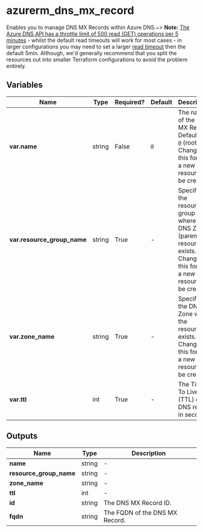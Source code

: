 # azurerm_dns_mx_record

Enables you to manage DNS MX Records within Azure DNS.~> **Note:** [The Azure DNS API has a throttle limit of 500 read (GET) operations per 5 minutes](https://docs.microsoft.com/azure/azure-resource-manager/management/request-limits-and-throttling#network-throttling) - whilst the default read timeouts will work for most cases - in larger configurations you may need to set a larger [read timeout](https://www.terraform.io/language/resources/syntax#operation-timeouts) then the default 5min. Although, we'd generally recommend that you split the resources out into smaller Terraform configurations to avoid the problem entirely.

## Variables

| Name | Type | Required? |  Default  |  Description |
| ---- | ---- | --------- |  ----------- | ----------- |
| **var.name** | string | False | `@`  |  The name of the DNS MX Record. Defaults to `@` (root). Changing this forces a new resource to be created. | 
| **var.resource_group_name** | string | True | -  |  Specifies the resource group where the DNS Zone (parent resource) exists. Changing this forces a new resource to be created. | 
| **var.zone_name** | string | True | -  |  Specifies the DNS Zone where the resource exists. Changing this forces a new resource to be created. | 
| **var.ttl** | int | True | -  |  The Time To Live (TTL) of the DNS record in seconds. | 



## Outputs

| Name | Type | Description |
| ---- | ---- | --------- | 
| **name** | string  | - | 
| **resource_group_name** | string  | - | 
| **zone_name** | string  | - | 
| **ttl** | int  | - | 
| **id** | string  | The DNS MX Record ID. | 
| **fqdn** | string  | The FQDN of the DNS MX Record. | 